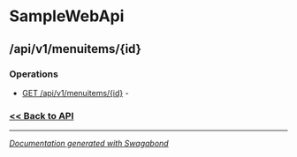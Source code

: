 
# SampleWebApi

## /api/v1/menuitems/{id}

### Operations

* [GET /api/v1/menuitems/{id}](../operations/GetApiV1Menuitemsid.md) -  

 






### [<< Back to API](../SampleWebApi.Readme.md)

*** 

*[Documentation generated with Swagabond](https://github.com/jordanbleu/swagabond)*
